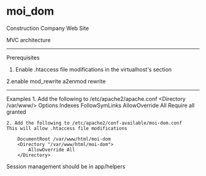 # moi_dom
Construction Company Web Site

MVC architecture

--------------------------------
Prerequisites
1. Enable .htaccess file modifications in the virtualhost's <Directory> section
 
 2.enable mod_rewrite
 a2enmod rewrite

 -------------------------------
 Examples
    1. Add the following to /etc/apache2/apache.conf
        <Directory /var/www/>
            Options Indexes FollowSymLinks
            AllowOverride All
            Require all granted
        </Directory>
    
    2. Add the following to /etc/apache2/conf-available/moi-dom.conf
    This will allow .htaccess file modifications
    
        DocumentRoot /var/www/html/moi-dom
        <Directory "/var/www/html/moi-dom">
            AllowOverride All
        </Directory>



Session management should be in app/helpers
